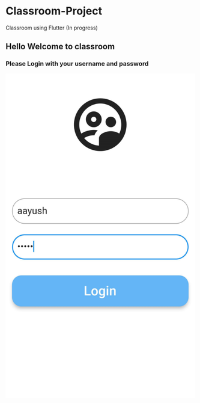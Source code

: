 # Classroom-Project
Classroom using Flutter (In progress)

## Hello Welcome to classroom
### Please Login with your username and password
![alt text](https://github.com/Aayush-Basnet/Classroom-Project/blob/9a5925717a5977af9d90bc6597f0a2e52c5f4edf/classroom%20project/classroom%20login%20pag.png)

